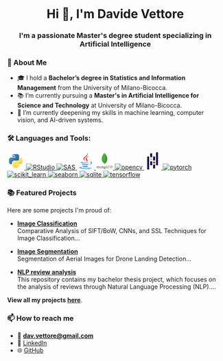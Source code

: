 <h1 align="center">Hi 👋, I'm Davide Vettore</h1>
<h3 align="center">I'm a passionate Master's degree student specializing in Artificial Intelligence</h3>

### 🚀 About Me
- 🎓 I hold a **Bachelor’s degree in Statistics and Information Management** from the University of Milano-Bicocca.
- 📚 I’m currently pursuing a **Master's in Artificial Intelligence for Science and Technology** at University of Milano-Bicocca.
- 🌱 I’m currently deepening my skills in machine learning, computer vision, and AI-driven systems.

### 🛠️ Languages and Tools:
<p align="left">
        <a href="https://www.python.org" target="_blank" rel="noreferrer"> <img src="https://raw.githubusercontent.com/devicons/devicon/master/icons/python/python-original.svg" alt="python" width="40" height="40"/> </a> 
    <a href="https://cran.rstudio.com" target="_blank" rel="noreferrer"> <img src="https://cran.rstudio.com/Rlogo.svg" alt="RStudio" width="40" height="40"/> </a>
    <a href="https://www.sas.com/" target="_blank" rel="noreferrer"> <img src="https://www.vectorlogo.zone/logos/sas/sas-icon.svg" alt="SAS" width="40" height="40"/> </a>
    <a href="https://www.java.com" target="_blank" rel="noreferrer"> <img src="https://raw.githubusercontent.com/devicons/devicon/master/icons/java/java-original.svg" alt="java" width="40" height="40"/> </a> 
    <a href="https://www.mongodb.com/" target="_blank" rel="noreferrer"> <img src="https://raw.githubusercontent.com/devicons/devicon/master/icons/mongodb/mongodb-original-wordmark.svg" alt="mongodb" width="40" height="40"/> </a> 
    <a href="https://opencv.org/" target="_blank" rel="noreferrer"> <img src="https://www.vectorlogo.zone/logos/opencv/opencv-icon.svg" alt="opencv" width="40" height="40"/> </a> 
    <a href="https://pandas.pydata.org/" target="_blank" rel="noreferrer"> <img src="https://raw.githubusercontent.com/devicons/devicon/2ae2a900d2f041da66e950e4d48052658d850630/icons/pandas/pandas-original.svg" alt="pandas" width="40" height="40"/> </a> 
    <a href="https://pytorch.org/" target="_blank" rel="noreferrer"> <img src="https://www.vectorlogo.zone/logos/pytorch/pytorch-icon.svg" alt="pytorch" width="40" height="40"/> </a> 
    <a href="https://scikit-learn.org/" target="_blank" rel="noreferrer"> <img src="https://upload.wikimedia.org/wikipedia/commons/0/05/Scikit_learn_logo_small.svg" alt="scikit_learn" width="40" height="40"/> </a> 
    <a href="https://seaborn.pydata.org/" target="_blank" rel="noreferrer"> <img src="https://seaborn.pydata.org/_images/logo-mark-lightbg.svg" alt="seaborn" width="40" height="40"/> </a> 
    <a href="https://www.sqlite.org/" target="_blank" rel="noreferrer"> <img src="https://www.vectorlogo.zone/logos/sqlite/sqlite-icon.svg" alt="sqlite" width="40" height="40"/> </a> 
    <a href="https://www.tensorflow.org" target="_blank" rel="noreferrer"> <img src="https://www.vectorlogo.zone/logos/tensorflow/tensorflow-icon.svg" alt="tensorflow" width="40" height="40"/> </a> 
    
</p>

### 📚 Featured Projects
Here are some projects I'm proud of:

- [**Image Classification**](https://github.com/ywdavi/Image-Classification)  
  Comparative Analysis of SIFT/BoW, CNNs, and SSL Techniques for Image Classification...
  
- [**Image Segmentation**](https://github.com/ywdavi/Image-Segmentation)  
  Segmentation of Aerial Images for Drone Landing Detection...

- [**NLP review analysis**](https://github.com/ywdavi/Bachelor-Thesis-NLP-Review-Analysis)  
  This repository contains my bachelor thesis project, which focuses on the analysis of reviews through Natural Language Processing (NLP)....

**View all my projects [here](https://github.com/ywdavi?tab=repositories)**.

### 📫 How to reach me
- 📧 **dav.vettore@gmail.com**
- 💼 [LinkedIn](https://www.linkedin.com/in/davide-vettore-4aa024171/)
- 🌐 [GitHub](https://github.com/ywdavi)
